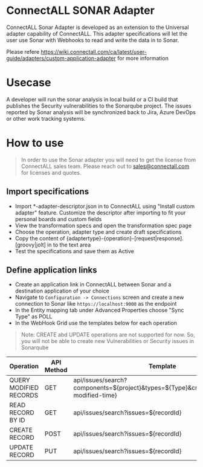 # ConnectALL SONAR Adapter 

ConnectALL Sonar Adapter is developed as an extension to the Universal adapter capability of ConnectALL. This adapter specifications will let the user use Sonar with Webhooks to read and write the data in to Sonar. 

Please refere https://wiki.connectall.com/ca/latest/user-guide/adapters/custom-application-adapter for more information

# Usecase

A developer will run the sonar analysis in local build or a CI build that publishes the Security vulnerabilities to the Sonarqube project. The issues reported by Sonar analysis will be synchronized back to Jira, Azure DevOps or other work tracking systems. 

# How to use

> In order to use the Sonar adapter you will need to get the license from ConnectALL sales team. Please reach out to sales@connectall.com for licenses and quotes.

## Import specifications
* Import *-adapter-descriptor.json in to ConnectALL using "Install custom adapter" feature. Customize the descriptor after importing to fit your personal boards and custom fields
* View the transformation specs and open the transformation spec page
* Choose the operation, adapter type and create draft specifications
* Copy the content of {adaptertype}-{operation}-[request|response].[groovy|jolt] in to the text area
* Test the specifications and save them as Active

## Define application links
* Create an application link in ConnectALL between Sonar and a destination application of your choice
* Navigate to `Configuration -> Connections` screen and create a new connection to Sonar like `https://localhost:9000` as the endpoint
* In the Entity mapping tab under Advanced Properties choose "Sync Type" as POLL
* In the WebHook Grid use the templates below for each operation

> Note: CREATE abd UPDATE operations are not supported for now. So, you will not be able to create new Vulnerabilities or Security issues in Sonarqube

|Operation|API Method|Template|
|--- | --- | ---|
|QUERY MODIFIED RECORDS|GET|api/issues/search?components=${project}&types=${Type}&createdAfter=${last-modified-time}|
|READ RECORD BY ID|GET|api/issues/search?issues=${recordId}|
|CREATE RECORD|POST|api/issues/search?issues=${recordId}|
|UPDATE RECORD|PUT|api/issues/search?issues=${recordId}|


